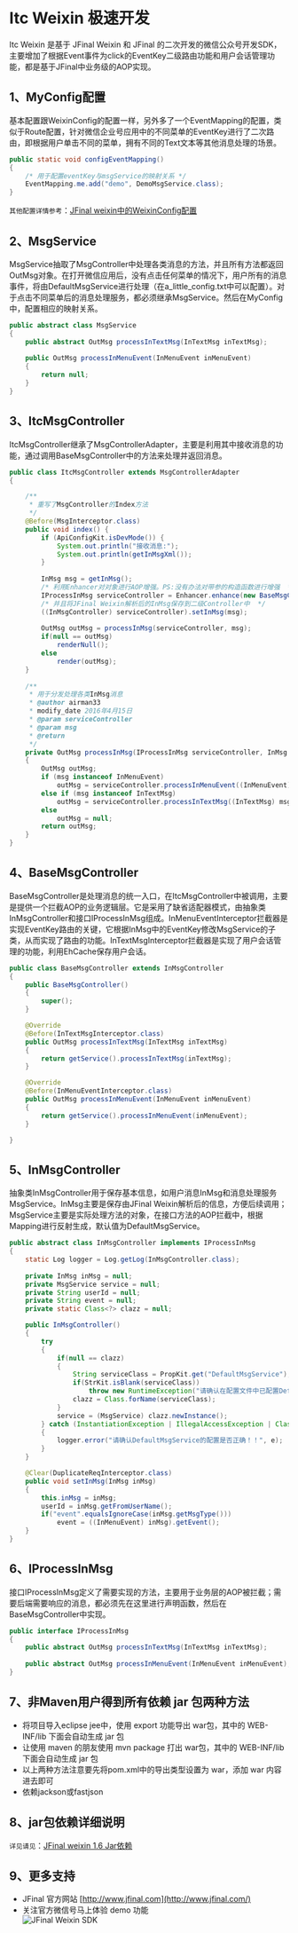 # Itc Weixin 极速开发
Itc Weixin 是基于 JFinal Weixin 和 JFinal 的二次开发的微信公众号开发SDK，主要增加了根据Event事件为click的EventKey二级路由功能和用户会话管理功能，都是基于JFinal中业务级的AOP实现。

## 1、MyConfig配置
基本配置跟WeixinConfig的配置一样，另外多了一个EventMapping的配置，类似于Route配置，针对微信企业号应用中的不同菜单的EventKey进行了二次路由，即根据用户单击不同的菜单，拥有不同的Text文本等其他消息处理的场景。
``` java
public static void configEventMapping()
{
	/* 用于配置eventKey与msgService的映射关系 */
	EventMapping.me.add("demo", DemoMsgService.class);
}
```
`其他配置详情参考`：[JFinal weixin中的WeixinConfig配置](http://git.oschina.net/jfinal/jfinal-weixin/wikis/JFinal-weixin%E4%B8%AD%E7%9A%84WeixinConfig%E9%85%8D%E7%BD%AE)

## 2、MsgService
MsgService抽取了MsgController中处理各类消息的方法，并且所有方法都返回OutMsg对象。在打开微信应用后，没有点击任何菜单的情况下，用户所有的消息事件，将由DefaultMsgService进行处理（在a_little_config.txt中可以配置）。对于点击不同菜单后的消息处理服务，都必须继承MsgService。然后在MyConfig中，配置相应的映射关系。
``` java
public abstract class MsgService
{
	public abstract OutMsg processInTextMsg(InTextMsg inTextMsg);
	
	public OutMsg processInMenuEvent(InMenuEvent inMenuEvent)
	{
		return null;
	}
}
```

## 3、ItcMsgController
ItcMsgController继承了MsgControllerAdapter，主要是利用其中接收消息的功能，通过调用BaseMsgController中的方法来处理并返回消息。
``` java
public class ItcMsgController extends MsgControllerAdapter 
{

	/**
	 * 重写了MsgController的Index方法
	 */
	@Before(MsgInterceptor.class)
	public void index() {
		if (ApiConfigKit.isDevMode()) {
			System.out.println("接收消息:");
			System.out.println(getInMsgXml());
		}
		
		InMsg msg = getInMsg();
		/* 利用Enhancer对对象进行AOP增强。PS:没有办法对带参的构造函数进行增强  */
		IProcessInMsg serviceController = Enhancer.enhance(new BaseMsgController());
		/* 并且将JFinal Weixin解析后的InMsg保存到二级Controller中  */
		((InMsgController) serviceController).setInMsg(msg);
		
		OutMsg outMsg = processInMsg(serviceController, msg);
		if(null == outMsg)
			renderNull();
		else
			render(outMsg);
	}
	
	/**
	 * 用于分发处理各类InMsg消息
	 * @author airman33
	 * modify_date 2016年4月15日
	 * @param serviceController
	 * @param msg
	 * @return
	 */
	private OutMsg processInMsg(IProcessInMsg serviceController, InMsg msg)
	{
		OutMsg outMsg;
		if (msg instanceof InMenuEvent)
			outMsg = serviceController.processInMenuEvent((InMenuEvent) msg);
		else if (msg instanceof InTextMsg)
			outMsg = serviceController.processInTextMsg((InTextMsg) msg);
		else
			outMsg = null;
		return outMsg;
	}
}
```

## 4、BaseMsgController
BaseMsgController是处理消息的统一入口，在ItcMsgController中被调用，主要是提供一个拦截AOP的业务逻辑层。它是采用了缺省适配器模式，由抽象类InMsgController和接口IProcessInMsg组成。InMenuEventInterceptor拦截器是实现EventKey路由的关键，它根据InMsg中的EventKey修改MsgService的子类，从而实现了路由的功能。InTextMsgInterceptor拦截器是实现了用户会话管理的功能，利用EhCache保存用户会话。
``` java
public class BaseMsgController extends InMsgController
{
	public BaseMsgController()
	{
		super();
	}

	@Override
	@Before(InTextMsgInterceptor.class)
	public OutMsg processInTextMsg(InTextMsg inTextMsg)
	{
		return getService().processInTextMsg(inTextMsg);
	}

	@Override
	@Before(InMenuEventInterceptor.class)
	public OutMsg processInMenuEvent(InMenuEvent inMenuEvent)
	{
		return getService().processInMenuEvent(inMenuEvent);
	}

}
```

## 5、InMsgController
抽象类InMsgController用于保存基本信息，如用户消息InMsg和消息处理服务MsgService。InMsg主要是保存由JFinal Weixin解析后的信息，方便后续调用；MsgService主要是实际处理方法的对象，在接口方法的AOP拦截中，根据Mapping进行反射生成，默认值为DefaultMsgService。
``` java
public abstract class InMsgController implements IProcessInMsg
{
	static Log logger = Log.getLog(InMsgController.class);
	
	private InMsg inMsg = null;
	private MsgService service = null;
	private String userId = null;
	private String event = null;
	private static Class<?> clazz = null;

	public InMsgController()
	{
		try
		{
			if(null == clazz)
			{
				String serviceClass = PropKit.get("DefaultMsgService");
				if(StrKit.isBlank(serviceClass))
					throw new RuntimeException("请确认在配置文件中已配置DefaultMsgService！");
				clazz = Class.forName(serviceClass);
			}
			service = (MsgService) clazz.newInstance();
		} catch (InstantiationException | IllegalAccessException | ClassNotFoundException e)
		{
			logger.error("请确认DefaultMsgService的配置是否正确！！", e);
		}
	}

	@Clear(DuplicateReqInterceptor.class)
	public void setInMsg(InMsg inMsg)
	{
		this.inMsg = inMsg;
		userId = inMsg.getFromUserName();
		if("event".equalsIgnoreCase(inMsg.getMsgType()))
			event = ((InMenuEvent) inMsg).getEvent();
	}
}
```

## 6、IProcessInMsg
接口IProcessInMsg定义了需要实现的方法，主要用于业务层的AOP被拦截；需要后端需要响应的消息，都必须先在这里进行声明函数，然后在BaseMsgController中实现。
``` java
public interface IProcessInMsg
{
	public abstract OutMsg processInTextMsg(InTextMsg inTextMsg);
	
	public abstract OutMsg processInMenuEvent(InMenuEvent inMenuEvent);
}
```

## 7、非Maven用户得到所有依赖 jar 包两种方法
- 将项目导入eclipse jee中，使用 export 功能导出 war包，其中的 WEB-INF/lib 下面会自动生成 jar 包
- 让使用 maven 的朋友使用 mvn package 打出 war包，其中的 WEB-INF/lib 下面会自动生成 jar 包
- 以上两种方法注意要先将pom.xml中的导出类型设置为 war，添加 <packaging>war</packaging> 内容进去即可
- 依赖jackson或fastjson

## 8、jar包依赖详细说明
`详见请见`：[JFinal weixin 1.6 Jar依赖](http://git.oschina.net/jfinal/jfinal-weixin/wikis/JFinal-weixin-1.6-Jar%E4%BE%9D%E8%B5%96)

## 9、更多支持
- JFinal 官方网站  [http://www.jfinal.com](http://www.jfinal.com/) 
- 关注官方微信号马上体验 demo 功能  
![JFinal Weixin SDK](http://static.oschina.net/uploads/space/2015/0211/181947_2431_201137.jpg) 

